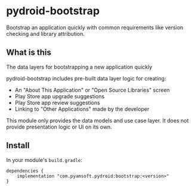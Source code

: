 # pydroid-bootstrap
Bootstrap an application quickly with common requirements
like version checking and library attribution.

## What is this

The data layers for bootstrapping a new application quickly

pydroid-bootstrap includes pre-built data layer logic for creating:

- An "About This Application" or "Open Source Libraries" screen
- Play Store app upgrade suggestions
- Play Store app review suggestions
- Linking to "Other Applications" made by the developer

This module only provides the data models and use case layer. It does not provide presentation
logic or UI on its own.

## Install

In your module's `build.gradle`:
```
dependencies {
    implementation "com.pyamsoft.pydroid:bootstrap:<version>"
}
```
